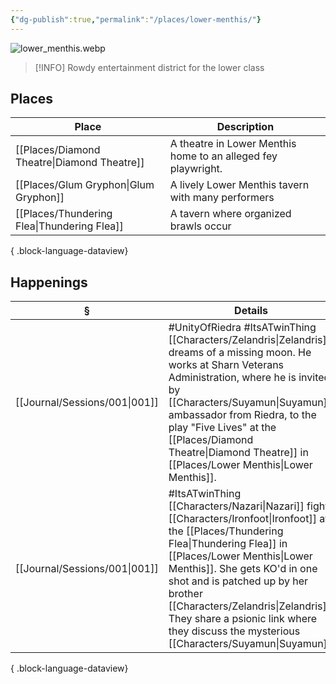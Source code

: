 ```yaml
---
{"dg-publish":true,"permalink":"/places/lower-menthis/"}
---
```


![lower_menthis.webp](/img/user/z_attachments/lower_menthis.webp)
> [!INFO] Rowdy entertainment district for the lower class
## Places
| Place                                          | Description                                                   |
| ---------------------------------------------- | ------------------------------------------------------------- |
| [[Places/Diamond Theatre\|Diamond Theatre]] | A theatre in Lower Menthis home to an alleged fey playwright. |
| [[Places/Glum Gryphon\|Glum Gryphon]]       | A lively Lower Menthis tavern with many performers            |
| [[Places/Thundering Flea\|Thundering Flea]] | A tavern where organized brawls occur                         |

{ .block-language-dataview}
## Happenings
| §                                | Details                                                                                                                                                                                                                                                |
| -------------------------------- | ------------------------------------------------------------------------------------------------------------------------------------------------------------------------------------------------------------------------------------------------------ |
| [[Journal/Sessions/001\|001]] | #UnityOfRiedra #ItsATwinThing [[Characters/Zelandris\|Zelandris]] dreams of a missing moon. He works at Sharn Veterans Administration, where he is invited by [[Characters/Suyamun\|Suyamun]], ambassador from Riedra, to the play "Five Lives" at the [[Places/Diamond Theatre\|Diamond Theatre]] in [[Places/Lower Menthis\|Lower Menthis]]. |
| [[Journal/Sessions/001\|001]] | #ItsATwinThing [[Characters/Nazari\|Nazari]] fights [[Characters/Ironfoot\|Ironfoot]] at the [[Places/Thundering Flea\|Thundering Flea]] in [[Places/Lower Menthis\|Lower Menthis]]. She gets KO'd in one shot and is patched up by her brother [[Characters/Zelandris\|Zelandris]]. They share a psionic link where they discuss the mysterious [[Characters/Suyamun\|Suyamun]].      |

{ .block-language-dataview}